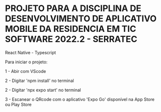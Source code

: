 # PROJETO PARA A DISCIPLINA DE DESENVOLVIMENTO DE APLICATIVO MOBILE DA RESIDENCIA EM TIC SOFTWARE 2022.2 - SERRATEC<br>
<p>React Native - Typescript</p>
<p>Para iniciar o projeto:</p>
<p>1 - Abir com VScode</p>
<p>2 - Digitar 'npm install' no terminal </p>
<p>2 - Digitar 'npx expo start' no terminal </p>
<p>3 - Escanear o QRcode com o aplicativo 'Expo Go' disponível na App Store ou Play Store</p>
